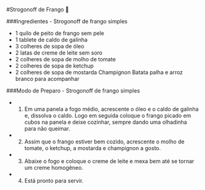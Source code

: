 #Strogonoff de Frango :chicken:



###Ingredientes - Strogonoff de frango simples

 - 1 quilo de peito de frango sem pele
 - 1 tablete de caldo de galinha
 - 3 colheres de sopa de óleo
 - 2 latas de creme de leite sem soro
 - 2 colheres de sopa de molho de tomate
 - 2 colheres de sopa de ketchup
 - 2 colheres de sopa de mostarda
Champignon
Batata palha e arroz branco para acompanhar

###Modo de Preparo - Strogonoff de frango simples
 - 1. Em uma panela a fogo médio, acrescente o óleo e o caldo de galinha e, dissolva o caldo. Logo em seguida coloque o frango picado em cubos na panela e deixe cozinhar, sempre dando uma olhadinha para não queimar.
 - 2. Assim que o frango estiver bem cozido, acrescente o molho de tomate, o ketchup, a mostarda e champignon a gosto.
 - 3. Abaixe o fogo e coloque o creme de leite e mexa bem até se tornar um creme homogêneo.
 - 4. Está pronto para servir.